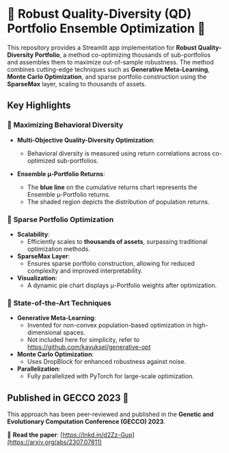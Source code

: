# 🌟 Robust Quality-Diversity (QD) Portfolio Ensemble Optimization 🌟

This repository provides a Streamlit app implementation for **Robust Quality-Diversity Portfolio**, a method co-optimizing thousands of sub-portfolios and assembles them to maximize out-of-sample robustness. 
The method combines cutting-edge techniques such as **Generative Meta-Learning**, **Monte Carlo Optimization**, and sparse portfolio construction using the **SparseMax** layer, scaling to thousands of assets.

## Key Highlights

### 🔹 **Maximizing Behavioral Diversity**
- **Multi-Objective Quality-Diversity Optimization**:
  - Behavioral diversity is measured using return correlations across co-optimized sub-portfolios.
  
- **Ensemble μ-Portfolio Returns**:
  - The **blue line** on the cumulative returns chart represents the Ensemble μ-Portfolio returns.
  - The shaded region depicts the distribution of population returns.

### 🔹 **Sparse Portfolio Optimization**
- **Scalability**:
  - Efficiently scales to **thousands of assets**, surpassing traditional optimization methods.
- **SparseMax Layer**:
  - Ensures sparse portfolio construction, allowing for reduced complexity and improved interpretability.
- **Visualization**:
  - A dynamic pie chart displays μ-Portfolio weights after optimization.

### 🔹 **State-of-the-Art Techniques**
- **Generative Meta-Learning**:
  - Invented for non-convex population-based optimization in high-dimensional spaces.
  - Not included here for simplicity, refer to https://github.com/kayuksel/generative-opt
- **Monte Carlo Optimization**:
  - Uses DropBlock for enhanced robustness against noise.
- **Parallelization**:
  - Fully parallelized with PyTorch for large-scale optimization.

## Published in GECCO 2023 🎉
This approach has been peer-reviewed and published in the **Genetic and Evolutionary Computation Conference (GECCO) 2023**.

📄 **Read the paper**: [https://lnkd.in/d2Zz-Gup](https://arxiv.org/abs/2307.07811)
